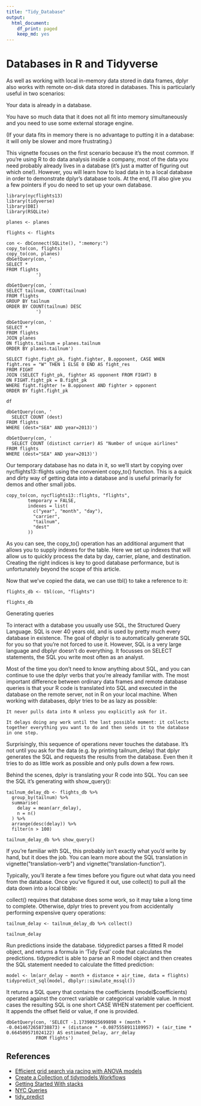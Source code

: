 ```yaml
---
title: "Tidy_Database"
output:
  html_document:
    df_print: paged
    keep_md: yes
---
```


# Databases in R and Tidyverse 

As well as working with local in-memory data stored in data frames, dplyr also works with remote on-disk data stored in databases. This is particularly useful in two scenarios:

Your data is already in a database.

You have so much data that it does not all fit into memory simultaneously and you need to use some external storage engine.

(If your data fits in memory there is no advantage to putting it in a database: it will only be slower and more frustrating.)

This vignette focuses on the first scenario because it’s the most common. If you’re using R to do data analysis inside a company, most of the data you need probably already lives in a database (it’s just a matter of figuring out which one!). However, you will learn how to load data in to a local database in order to demonstrate dplyr’s database tools. At the end, I’ll also give you a few pointers if you do need to set up your own database.



```{r}
library(nycflights13)
library(tidyverse)
library(DBI)
library(RSQLite)

planes <- planes

flights <- flights
```

```{r}
con <- dbConnect(SQLite(), ":memory:")
copy_to(con, flights)
copy_to(con, planes)
dbGetQuery(con, '
SELECT * 
FROM flights
           ')
```



```{r}
dbGetQuery(con, '
SELECT tailnum, COUNT(tailnum)
FROM flights
GROUP BY tailnum
ORDER BY COUNT(tailnum) DESC
           ')
```


```{r}
dbGetQuery(con, '
SELECT *
FROM flights
JOIN planes
ON flights.tailnum = planes.tailnum
ORDER BY planes.tailnum')
```




```{sql, connection = con, output.var = "df"}
SELECT fight.fight_pk, fight.fighter, B.opponent, CASE WHEN 
fight.res = "W" THEN 1 ELSE 0 END AS fight_res
FROM FIGHT
JOIN (SELECT fight_pk, fighter AS opponent FROM FIGHT) B
ON FIGHT.fight_pk = B.fight_pk
WHERE fight.fighter != B.opponent AND fighter > opponent
ORDER BY fight.fight_pk
```

```{r}
df
```


```{r}
dbGetQuery(con, '
  SELECT COUNT (dest)
FROM flights
WHERE (dest="SEA" AND year=2013)')
```  

```{r}
dbGetQuery(con, '
  SELECT COUNT (distinct carrier) AS "Number of unique airlines"
FROM flights
WHERE (dest="SEA" AND year=2013)')
```  

Our temporary database has no data in it, so we’ll start by copying over nycflights13::flights using the convenient copy_to() function. This is a quick and dirty way of getting data into a database and is useful primarily for demos and other small jobs.
```{r}
copy_to(con, nycflights13::flights, "flights",
        temporary = FALSE, 
        indexes = list(
          c("year", "month", "day"), 
          "carrier", 
          "tailnum",
          "dest"
        ))
```

As you can see, the copy_to() operation has an additional argument that allows you to supply indexes for the table. Here we set up indexes that will allow us to quickly process the data by day, carrier, plane, and destination. Creating the right indices is key to good database performance, but is unfortunately beyond the scope of this article.

Now that we’ve copied the data, we can use tbl() to take a reference to it:


```{r}
flights_db <- tbl(con, "flights")

flights_db
```

Generating queries

To interact with a database you usually use SQL, the Structured Query Language. SQL is over 40 years old, and is used by pretty much every database in existence. The goal of dbplyr is to automatically generate SQL for you so that you’re not forced to use it. However, SQL is a very large language and dbplyr doesn’t do everything. It focusses on SELECT statements, the SQL you write most often as an analyst.

Most of the time you don’t need to know anything about SQL, and you can continue to use the dplyr verbs that you’re already familiar with. The most important difference between ordinary data frames and remote database queries is that your R code is translated into SQL and executed in the database on the remote server, not in R on your local machine. When working with databases, dplyr tries to be as lazy as possible:

    It never pulls data into R unless you explicitly ask for it.

    It delays doing any work until the last possible moment: it collects together everything you want to do and then sends it to the database in one step.
Surprisingly, this sequence of operations never touches the database. It’s not until you ask for the data (e.g. by printing tailnum_delay) that dplyr generates the SQL and requests the results from the database. Even then it tries to do as little work as possible and only pulls down a few rows.

Behind the scenes, dplyr is translating your R code into SQL. You can see the SQL it’s generating with show_query():

```{r}
tailnum_delay_db <- flights_db %>% 
  group_by(tailnum) %>%
  summarise(
    delay = mean(arr_delay),
    n = n()
  ) %>% 
  arrange(desc(delay)) %>%
  filter(n > 100)

tailnum_delay_db %>% show_query()
```
If you’re familiar with SQL, this probably isn’t exactly what you’d write by hand, but it does the job. You can learn more about the SQL translation in vignette("translation-verb") and vignette("translation-function").

Typically, you’ll iterate a few times before you figure out what data you need from the database. Once you’ve figured it out, use collect() to pull all the data down into a local tibble:

collect() requires that database does some work, so it may take a long time to complete. Otherwise, dplyr tries to prevent you from accidentally performing expensive query operations:

```{r}
tailnum_delay <- tailnum_delay_db %>% collect()

tailnum_delay
```

Run predictions inside the database. tidypredict parses a fitted R model object, and returns a formula in ‘Tidy Eval’ code that calculates the predictions.
tidypredict is able to parse an R model object and then creates the SQL statement needed to calculate the fitted prediction:

```{r}
model <- lm(arr_delay ~ month + distance + air_time, data = flights)
tidypredict_sql(model, dbplyr::simulate_mssql())
```
It returns a SQL query that contains the coefficients (model$coefficients) operated against the correct variable or categorical variable value. In most cases the resulting SQL is one short CASE WHEN statement per coefficient. It appends the offset field or value, if one is provided.

```{r}
dbGetQuery(con, 'SELECT -1.17390925699898 + (month * -0.0414672658738873) + (distance * -0.0875558911189957) + (air_time * 0.664509571024122) AS estimated_Delay, arr_delay
           FROM flights') 
```



## References


+ [Efficient grid search via racing with ANOVA models](https://rdbsql.rsquaredacademy.com/dbi.html)
+ [Create a Collection of tidymodels Workflows](https://cran.r-project.org/web/packages/dbplyr/vignettes/dbplyr.html)
+ [Getting Started With stacks](https://github.com/andrew-couch/Tidy-Tuesday/blob/master/Season%201/Scripts/TidyTuesdayDatabase.Rmd)
+ [NYC Queries](https://github.com/thakremanas/SQL-Queries-on-NYC-Fights-weather-data/blob/master/SQL%20Queries%20on%20NYC%20Flight%20and%20Weather%20dataset.sql)
+ [tidy_predict](https://tidypredict.netlify.app)


